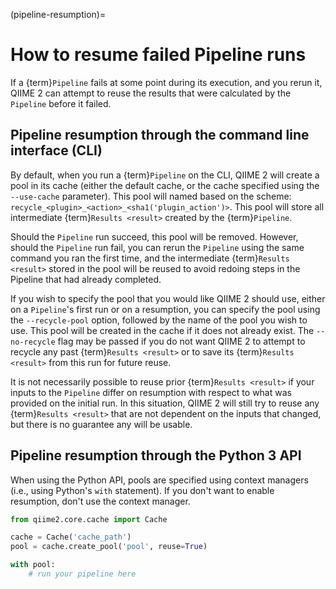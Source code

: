 (pipeline-resumption)=
# How to resume failed Pipeline runs

If a {term}`Pipeline` fails at some point during its execution, and you rerun it, QIIME 2 can attempt to reuse the results that were calculated by the `Pipeline` before it failed.

## Pipeline resumption through the command line interface (CLI)

By default, when you run a {term}`Pipeline` on the CLI, QIIME 2 will create a pool in its cache (either the default cache, or the cache specified using the `--use-cache` parameter).
This pool will named based on the scheme: `recycle_<plugin>_<action>_<sha1('plugin_action')>`.
This pool will store all intermediate {term}`Results <result>` created by the {term}`Pipeline`.

Should the `Pipeline` run succeed, this pool will be removed.
However, should the `Pipeline` run fail, you can rerun the `Pipeline` using the same command you ran the first time, and the intermediate {term}`Results <result>` stored in the pool will be reused to avoid redoing steps in the Pipeline that had already completed.

If you wish to specify the pool that you would like QIIME 2 should use, either on a `Pipeline`'s first run or on a resumption, you can specify the pool using the `--recycle-pool` option, followed by the name of the pool you wish to use.
This pool will be created in the cache if it does not already exist.
The `--no-recycle` flag may be passed if you do not want QIIME 2 to attempt to recycle any past {term}`Results <result>` or to save its {term}`Results <result>` from this run for future reuse.

It is not necessarily possible to reuse prior {term}`Results <result>` if your inputs to the `Pipeline` differ on resumption with respect to what was provided on the initial run.
In this situation, QIIME 2 will still try to reuse any {term}`Results <result>` that are not dependent on the inputs that changed, but there is no guarantee any will be usable.

## Pipeline resumption through the Python 3 API

When using the Python API, pools are specified using context managers (i.e., using Python's `with` statement).
If you don't want to enable resumption, don't use the context manager.

```python
from qiime2.core.cache import Cache

cache = Cache('cache_path')
pool = cache.create_pool('pool', reuse=True)

with pool:
    # run your pipeline here
```